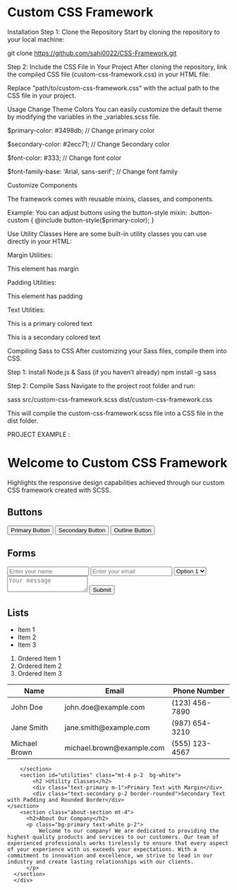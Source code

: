 # Custom CSS Framework
Installation
Step 1: Clone the Repository
Start by cloning the repository to your local machine:


git clone https://github.com/sahi0022/CSS-Framework.git


Step 2: Include the CSS File in Your Project
After cloning the repository, link the compiled CSS file (custom-css-framework.css) in your HTML file:

<link rel="stylesheet" href="path/to/custom-css-framework.css">

Replace "path/to/custom-css-framework.css" with the actual path to the CSS file in your project.


Usage
Change Theme Colors
You can easily customize the default theme by modifying the variables in the _variables.scss file.

$primary-color: #3498db; // Change primary color

$secondary-color: #2ecc71; // Change Secondary color

$font-color: #333;   // Change font color

$font-family-base: 'Arial, sans-serif'; // Change font family 

Customize Components

The framework comes with reusable mixins, classes, and components.

Example:
You can adjust buttons using the button-style mixin:
.button-custom {
  @include button-style($primary-color);
}


Use Utility Classes
Here are some built-in utility classes you can use directly in your HTML:

Margin Utilities:
<div class="m-1 mt-1">This element has margin</div>

Padding Utilities:
<div class="p-1">This element has padding</div>

Text Utilities:
<p class="text-primary">This is a primary colored text</p>
<p class="text-secondary">This is a secondary colored text</p>



Compiling Sass to CSS
After customizing your Sass files, compile them into CSS.

Step 1: Install Node.js & Sass (if you haven’t already)
npm install -g sass

Step 2: Compile Sass
Navigate to the project root folder and run:

sass src/custom-css-framework.scss dist/custom-css-framework.css

This will compile the custom-css-framework.scss file into a CSS file in the dist folder.


PROJECT EXAMPLE : 

<!DOCTYPE html>
<html lang="en">
<head>
    <meta charset="UTF-8">
    <meta name="viewport" content="width=device-width, initial-scale=1.0">
    <title>Custom CSS Framework</title>
    <link rel="stylesheet" href="./dist/custom-css-framework.css">
</head>
<body>
    <div class="container mt-5">
        <h1 class="fw-bold text-center">Welcome to Custom CSS Framework</h1>
        <p class="text-secondary text-center">Highlights the responsive design capabilities achieved through our custom CSS framework created with SCSS.</p>
        <section id="buttons" class="mt-3">
            <h2 class="text-secondary">Buttons</h2>
            <button class="btn-primary">Primary Button</button>
            <button class="btn-secondary">Secondary Button</button>
            <button class="btn-outline-primary">Outline Button</button>
        </section>        
        <section id="forms" class="mt-4 ">
            <h2>Forms</h2>
            <form>
 <input type="text" placeholder="Enter your name">
                <input type="email" placeholder="Enter your email">
                <select>
                    <option value="option1">Option 1</option>
                    <option value="option2">Option 2</option>
                </select>
                <textarea class="p-2"  placeholder="Your message"></textarea>
                <button class="btn-primary" type="submit">Submit</button>
            </form>
        </section>
        <section id="lists" class="mt-4">
            <h2 >Lists</h2>
            <ul class="row ">
                <li class="m-4">Item 1</li>
                <li class="m-4">Item 2</li>
                <li class="m-4">Item 3</li>
            </ul>
            <ol class="column">
                <li class="m-4">Ordered Item 1</li>
                <li class="m-4" >Ordered Item 2</li>
                <li class="m-4">Ordered Item 3</li>
            </ol>
        </section>
        <section id="tables" class="mt-4">
          <table>
            <thead>
                <tr>
                    <th>Name</th>
                    <th>Email</th>
                    <th>Phone Number</th>
                </tr>
            </thead>
<tbody>
                <tr class="text-center">
                    <td>John Doe</td>
                    <td>john.doe@example.com</td>
                    <td>(123) 456-7890</td>
                </tr>
                <tr class="text-center">
                    <td>Jane Smith</td>
                    <td>jane.smith@example.com</td>
                    <td>(987) 654-3210</td>
                </tr>
                <tr class="text-center">
                    <td>Michael Brown</td>
                    <td>michael.brown@example.com</td>
                    <td>(555) 123-4567</td>
                </tr>
            </tbody>
        </table>
        
        </section>
        <section id="utilities" class="mt-4 p-2  bg-white">
            <h2 >Utility Classes</h2>
            <div class="text-primary m-1">Primary Text with Margin</div>
            <div class="text-secondary p-2 border-rounded">Secondary Text with Padding and Rounded Border</div>
    </section>
        <section class="about-section mt-4">
          <h2>About Our Company</h2>
          <p class="bg-primary text-white p-2">
              Welcome to our company! We are dedicated to providing the highest quality products and services to our customers. Our team of experienced professionals works tirelessly to ensure that every aspect of your experience with us exceeds your expectations. With a commitment to innovation and excellence, we strive to lead in our industry and create lasting relationships with our clients.
          </p>
      </section>
      </div>
</body>
</html>
